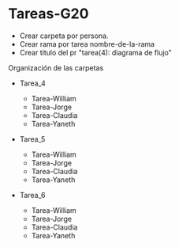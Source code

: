 # Tareas-G20

- Crear carpeta por persona.
- Crear rama por tarea nombre-de-la-rama
- Crear titulo del pr "tarea(4): diagrama de flujo"

Organización de las carpetas

- Tarea_4

  - Tarea-William
  - Tarea-Jorge
  - Tarea-Claudia
  - Tarea-Yaneth

- Tarea_5

  - Tarea-William
  - Tarea-Jorge
  - Tarea-Claudia
  - Tarea-Yaneth

- Tarea_6

  - Tarea-William
  - Tarea-Jorge
  - Tarea-Claudia
  - Tarea-Yaneth
